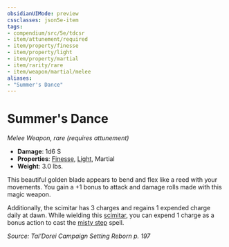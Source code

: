 ```yaml
---
obsidianUIMode: preview
cssclasses: json5e-item
tags:
- compendium/src/5e/tdcsr
- item/attunement/required
- item/property/finesse
- item/property/light
- item/property/martial
- item/rarity/rare
- item/weapon/martial/melee
aliases: 
- "Summer's Dance"
---
```

# Summer's Dance
*Melee Weapon, rare (requires attunement)*  

- **Damage**: 1d6 S
- **Properties**: [Finesse](/Systems/5e/rules/item-properties.md#Finesse), [Light](/Systems/5e/rules/item-properties.md#Light), Martial
- **Weight**: 3.0 lbs.

This beautiful golden blade appears to bend and flex like a reed with your movements. You gain a +1 bonus to attack and damage rolls made with this magic weapon.

Additionally, the scimitar has 3 charges and regains 1 expended charge daily at dawn. While wielding this [scimitar](/Systems/5e/items/scimitar.md), you can expend 1 charge as a bonus action to cast the [misty step](/Systems/5e/spells/misty-step.md) spell.

*Source: Tal'Dorei Campaign Setting Reborn p. 197*